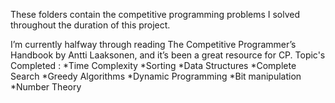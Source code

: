 These folders contain the competitive programming problems I solved throughout the duration of this project.

I’m currently halfway through reading The Competitive Programmer’s Handbook by Antti Laaksonen, and it’s been a great resource for CP.
Topic's Completed :
 *Time Complexity
 *Sorting
 *Data Structures
 *Complete Search
 *Greedy Algorithms
 *Dynamic Programming
 *Bit manipulation
 *Number Theory
